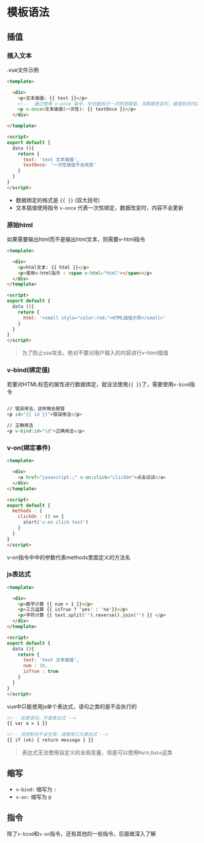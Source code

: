 # 模板语法

## 插值

### 插入文本

.vue文件示例

```html
<template>

  <div>
    <p>文本插值: {{ text }}</p>
    <!--  通过使用 v-once 指令，你也能执行一次性地插值，当数据改变时，插值处的内容不会更新 -->
    <p v-once>文本插值(一次性): {{ textOnce }}</p>
  </div>

</template>

<script>
export default {
  data (){
    return {
      text: 'text 文本插值',
      textOnce: '一次性插值不会改变'
    }
  }
}
</script>
```

+ 数据绑定的格式是 `{{ }}` (双大括号)
+ 文本插值使用指令 `v-once` 代表一次性绑定，数据改变时，内容不会更新

### 原始html

如果需要输出html而不是输出html文本，则需要v-html指令

```html
<template>

  <div>
    <p>html文本: {{ html }}</p>
    <p>使用v-html指令 : <span v-html="html"></span></p>
  </div>
</template>

<script>
export default {
  data (){
    return {
      html: '<small style="color:red;">HTML插值示例</small>'
    }
  }
}
</script>
```

> 为了防止xss攻击，绝对不要对用户输入的内容进行v-html插值

### v-bind(绑定值)

若要对HTML标签的属性进行数据绑定，就没法使用`{{ }}`了，需要使用`v-bind`指令

```html

// 错误用法，这样做会报错
<p id="{{ id }}">错误用法</p>

// 正确用法
<p v-bind:id="id">正确用法</p>


```

### v-on(绑定事件)

```html
<template>

  <div>
    <a href="javascript:;" v-on:click="clickOn">点击试试</a>
  </div>
</template>

<script>
export default {
  methods : {
    clickOn : () => {
      alert('v-on click test')
    }
  }
}
</script>
```

v-on指令中中的参数代表methods里面定义的方法名

### js表达式

```html
<template>

  <div>
    <p>数字计算 {{ num + 1 }}</p>
    <p>三元运算 {{ isTrue ? 'yes' : 'no'}}</p>
    <p>字符计算 {{ text.split('').reverse().join('') }} </p>
  </div>
</template>

<script>
export default {
  data (){
    return {
      text: 'text 文本插值',
      num : 10,
      isTrue : true
    }
  }
}
</script>
```

vue中只能使用js单个表达式，语句之类的是不会执行的

```html
<!-- 这是语句，不是表达式 -->
{{ var a = 1 }}

<!-- 流控制也不会生效，请使用三元表达式 -->
{{ if (ok) { return message } }}
```

> 表达式无法使用自定义的全局变量，但是可以使用`Math`,`Date`这类

## 缩写

+ `v-bind:` 缩写为 `:`
+ `v-on:` 缩写为 `@`

## 指令

除了`v-bind`和`v-on`指令，还有其他的一些指令，后面做深入了解